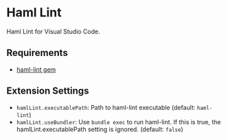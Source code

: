 # Haml Lint

Haml Lint for Visual Studio Code.

## Requirements

- [haml\-lint gem](https://github.com/brigade/haml-lint)

## Extension Settings

- `hamlLint.executablePath`: Path to haml-lint executable (default: `haml-lint`)
- `hamlLint.useBundler`: Use `bundle exec` to run haml-lint. If this is true, the hamlLint.executablePath setting is ignored. (default: `false`)
